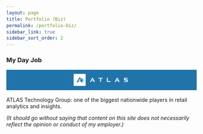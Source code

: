 ```yaml
---
layout: page
title: Portfolio (Biz)
permalink: /portfolio-biz/
sidebar_link: true
sidebar_sort_order: 2
---
```


### My Day Job

[![Atlas Technology Group](/images/portfolio/atlas_banner.png)](https://www.atlasdsr.com)

ATLAS Technology Group: one of the biggest nationwide players in retail analytics and insights.

_(It should go without saying that content on this site does not necessarily reflect the opinion or conduct of my employer.)_